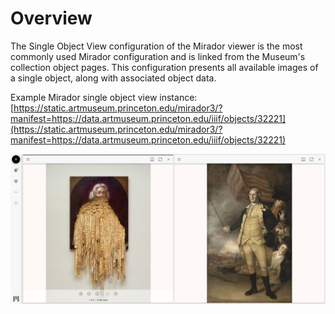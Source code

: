 # Overview

The Single Object View configuration of the Mirador viewer is the most commonly used Mirador configuration and is linked from the Museum's collection object pages. This configuration presents all available images of a single object, along with associated object data. 

Example Mirador single object view instance: [https://static.artmuseum.princeton.edu/mirador3/?manifest=https://data.artmuseum.princeton.edu/iiif/objects/32221](https://static.artmuseum.princeton.edu/mirador3/?manifest=https://data.artmuseum.princeton.edu/iiif/objects/32221)

![Sample single object view in Mirador with visible information panel](../.gitbook/assets/image%20%281%29.png)

